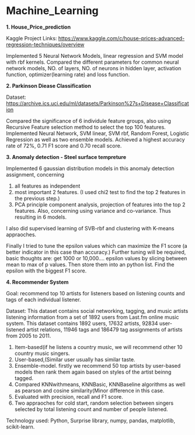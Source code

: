 # Machine_Learning

**1. House_Price_prediction**

Kaggle Project Links: https://www.kaggle.com/c/house-prices-advanced-regression-techniques/overview

Implemented 5 Neural Network Models, linear regression and SVM model with rbf kernels. Compared the different parameters for common neural network models, NO. of layers, NO. of neurons in hidden layer, activation function, optimizer(learning rate) and loss function.

**2. Parkinson Diease Classification**

Dataset: https://archive.ics.uci.edu/ml/datasets/Parkinson%27s+Disease+Classification

Compared the significance of 6 individule feature groups, also using Recursive Feature selection method to select the top 100 features. Implemented Neural Network, SVM linear, SVM rbf, Random Forest, Logistic Regression as well as two ensemble models. Achieved a highest accuracy rate of 72%, 0.71 F1 score and 0.70 recall score.


**3. Anomaly detection - Steel surface tempreture**

Implemented 6 gaussian distribution models in this anomaly detection assignment, concerning 
1. all features as independent 
2. most important 2 features. (I used chi2 test to find the top 2 features in the previous step.) 
3. PCA principle component analysis, projection of features into the top 2 features. 
Also, concerning using variance and co-variance. Thus resulting in 6 models. 

I also did supervised learning of SVB-rbf and clustering with K-means appraoches. 

Finally I tried to tune the epsilon values which can maximize the F1 score (a better indicator in this case than accuracy.) Further tuning will be required, basic thoughts are: get 1000 or 10,000.... epsilon values by slicing between mean to max of p values. Then store them into an python list. Find the epsilon with the biggest F1 score.

**4. Recommender System**

Goal: recommend top 10 artists for listeners based on listening counts and tags of each individual listener. 

Dataset: This dataset contains social networking, tagging, and music artists listening information from a set of 1892 users from Last.fm online music system. This dataset contains 1892 users, 17632 artists, 92834 user-listened artist relations, 11946 tags and 186479 tag assignments of artists from 2005 to 2011.    

1. Item-based(if he listens a country music, we will recommend other 10 country music singers. 
2. User-based,(Similar user usually has similar taste.    
3. Ensemble-model. firstly we recommend 50 top artists by user-based models then rank them again based on styles of the artist beinng tagged. 
4. Compared KNNwithmeans, KNNBasic, KNNBaseline algorithms as well as pearson and cosine similarity(Minor difference in this case. 
5. Evaluated with precision, recall and F1 score. 
6. Two appraoches for cold start, random selection between singers selected by total listening count and number of people listened.  
            
Technology used: Python, Surprise library, numpy, pandas, matplotlib, scikit-learn.  
            
            

